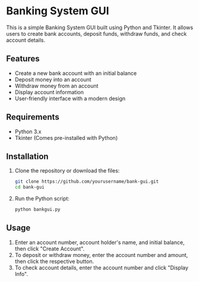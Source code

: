# Banking System GUI

This is a simple Banking System GUI built using Python and Tkinter. It allows users to create bank accounts, deposit funds, withdraw funds, and check account details.

## Features
- Create a new bank account with an initial balance
- Deposit money into an account
- Withdraw money from an account
- Display account information
- User-friendly interface with a modern design

## Requirements
- Python 3.x
- Tkinter (Comes pre-installed with Python)

## Installation
1. Clone the repository or download the files:
   ```bash
   git clone https://github.com/yourusername/bank-gui.git
   cd bank-gui
   ```
2. Run the Python script:
   ```bash
   python bankgui.py
   ```

## Usage
1. Enter an account number, account holder's name, and initial balance, then click "Create Account".
2. To deposit or withdraw money, enter the account number and amount, then click the respective button.
3. To check account details, enter the account number and click "Display Info".


